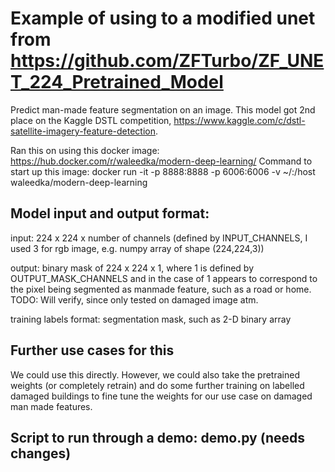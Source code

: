 # Example of using to a modified unet from https://github.com/ZFTurbo/ZF_UNET_224_Pretrained_Model
Predict man-made feature segmentation on an image. This model got 2nd place on the Kaggle DSTL competition, https://www.kaggle.com/c/dstl-satellite-imagery-feature-detection.

Ran this on using this docker image: https://hub.docker.com/r/waleedka/modern-deep-learning/
Command to start up this image: docker run -it -p 8888:8888 -p 6006:6006 -v ~/:/host waleedka/modern-deep-learning

## Model input and output format:
input: 224 x 224 x number of channels (defined by INPUT_CHANNELS, I used 3 for rgb image, e.g. numpy array of shape (224,224,3))

output: binary mask of 224 x 224 x 1, where 1 is defined by OUTPUT_MASK_CHANNELS and in the case of 1 appears to correspond to the pixel being segmented as manmade feature, such as a road or home. TODO: Will verify, since only tested on damaged image atm.

training labels format: segmentation mask, such as 2-D binary array 
## Further use cases for this
We could use this directly. However, we could also take the pretrained weights (or completely retrain) and do some further training on labelled damaged buildings to fine tune the weights for our use case on damaged man made features.

## Script to run through a demo: demo.py (needs changes)
